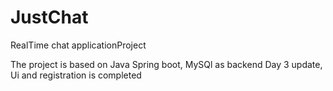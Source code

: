 # JustChat
RealTime chat applicationProject

The project is based on Java Spring boot, MySQl as  backend 
Day 3 update, Ui and registration is completed
